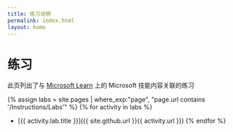 ```yaml
---
title: 练习说明
permalink: index.html
layout: home
---
```


# 练习

此页列出了与 [Microsoft Learn](https://learn.microsoft.com) 上的 Microsoft 技能内容关联的练习

{% assign labs = site.pages | where_exp:"page", "page.url contains '/Instructions/Labs'" %} {% for activity in labs  %}
- [{{ activity.lab.title }}]({{ site.github.url }}{{ activity.url }}) {% endfor %}

